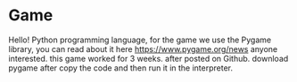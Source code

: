 # Game

Hello! Python programming language, for the game we use the Pygame library, you can read about it here https://www.pygame.org/news anyone interested. this game worked for 3 weeks. after posted on Github. download pygame after copy the code and then run it in the interpreter.
